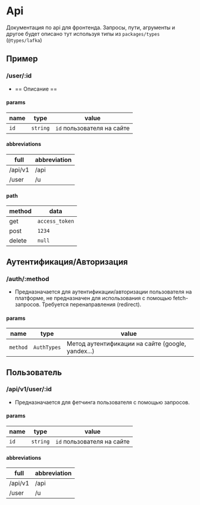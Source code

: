 # Api
Документация по api для фронтенда. Запросы, пути, агрументы и другое будет описано тут используя типы из `packages/types` (`@types/lafka`)

## Пример
### /user/:id

- == Описание ==

#### params
| name         | type               | value                        |
| ------------ | ------------------ | --------------------------   |
| `id`         | `string`           | `id` пользователя на сайте   |

#### abbreviations
| full          | abbreviation       |
| ------------- | ------------------ |
| /api/v1       | /api               |
| /user         | /u                 |

#### path
| method     | data            |
| ---------- | --------------- |
| get        | `access_token`  |
| post       | `1234`          |
| delete     | `null`          |

## Аутентификация/Авторизация
### /auth/:method

- Предназначается для аутентификации/авторизации пользователя на платформе, не предназначен для использования с помощью fetch-запросов. Требуется перенаправления (redirect).

#### params
| name         | type               | value                        |
| ------------ | ------------------ | --------------------------   |
| `method`     | `AuthTypes`        | Метод аутентификации на сайте (google, yandex...)   |

## Пользователь
### /api/v1/user/:id

- Предназначается для фетчинга пользователя с помощью запросов.

#### params
| name         | type               | value                        |
| ------------ | ------------------ | --------------------------   |
| `id`         | `string`           | `id` пользователя на сайте   |

#### abbreviations
| full          | abbreviation       |
| ------------- | ------------------ |
| /api/v1       | /api               |
| /user         | /u                 |